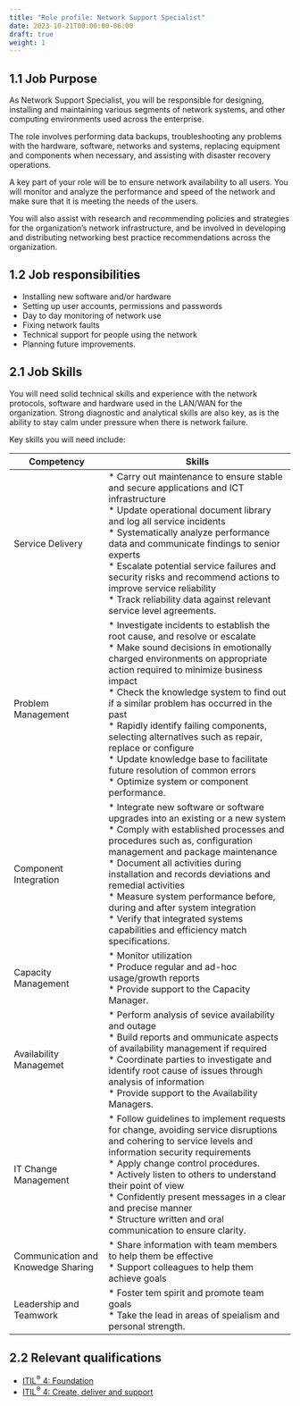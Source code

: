 ```yaml
---
title: "Role profile: Network Support Specialist"
date: 2023-10-21T00:00:00-06:00
draft: true
weight: 1
---
```


## 1.1 Job Purpose
As Network Support Specialist, you will be responsible for designing, installing and maintaining various segments of network systems, and other computing environments used across the enterprise.

The role involves performing data backups, troubleshooting any problems with the hardware, software, networks and systems, replacing equipment and components when necessary, and assisting with disaster recovery operations.

A key part of your role will be to ensure network availability to all users. You will monitor and analyze the performance and speed of the network and make sure that it is meeting the needs of the users.

You will also assist with research and recommending policies and strategies for the organization’s network infrastructure, and be involved in developing and distributing networking best practice recommendations across the organization.

## 1.2 Job responsibilities
- Installing new software and/or hardware
- Setting up user accounts, permissions and passwords
- Day to day monitoring of network use
- Fixing network faults
- Technical support for people using the network
- Planning future improvements.

## 2.1 Job Skills
You will need solid technical skills and experience with the network protocols, software and hardware used in the LAN/WAN for the organization. Strong diagnostic and analytical skills are also key, as is the ability to stay calm under pressure when there is network failure.

Key skills you will need include:

| Competency                         | Skills                                                                                                                                                                                                                                                                                                                                                                                                                                                                                                                                                      |
| ---------------------------------- | ----------------------------------------------------------------------------------------------------------------------------------------------------------------------------------------------------------------------------------------------------------------------------------------------------------------------------------------------------------------------------------------------------------------------------------------------------------------------------------------------------------------------------------------------------------- |
| Service Delivery                   | * Carry out maintenance to ensure stable and secure applications and ICT infrastructure <br /> * Update operational document library and log all service incidents <br /> * Systematically analyze performance data and communicate findings to senior experts <br /> * Escalate potential service failures and security risks and recommend actions to improve service reliability <br /> * Track reliability data against relevant service level agreements. <br />                                                                                       |
| Problem Management                 | * Investigate incidents to establish the root cause, and resolve or escalate <br /> * Make sound decisions in emotionally charged environments on appropriate action required to minimize business impact <br /> * Check the knowledge system to find out if a similar problem has occurred in the past <br /> * Rapidly identify failing components, selecting alternatives such as repair, replace or configure <br /> * Update knowledge base to facilitate future resolution of common errors <br /> * Optimize system or component performance. <br /> |
| Component Integration              | * Integrate new software or software upgrades into an existing or a new system <br /> * Comply with established processes and procedures such as, configuration management and package maintenance <br /> * Document all activities during installation and records deviations and remedial activities <br /> * Measure system performance before, during and after system integration <br /> * Verify that integrated systems capabilities and efficiency match specifications. <br />                                                                     |
| Capacity Management                | * Monitor utilization <br /> * Produce regular and ad-hoc usage/growth reports <br /> * Provide support to the Capacity Manager. <br />                                                                                                                                                                                                                                                                                                                                                                                                                     |
| Availability Managemet             | * Perform analysis of sevice availability and outage <br /> * Build reports and ommunicate aspects of availability management if required <br /> * Coordinate parties to investigate and identify root cause of issues through analysis of information <br /> * Provide support to the Availability Managers. <br />                                                                                                                                                                                                                                        |
| IT Change Management               | * Follow guidelines to implement requests for change, avoiding service disruptions and cohering to service levels and information security requirements <br /> * Apply change control procedures. <br /> * Actively listen to others to understand their point of view <br /> * Confidently present messages in a clear and precise manner <br /> * Structure written and oral communication to ensure clarity. <br />                                                                                                                                      |
| Communication and Knowedge Sharing | * Share information with team members to help them be effective <br /> * Support colleagues to help them achieve goals <br />                                                                                                                                                                                                                                                                                                                                                                                                                               |
| Leadership and Teamwork            | * Foster tem spirit and promote team goals <br /> * Take the lead in areas of speialism and personal strength. <br />                                                                                                                                                                                                                                                                                                                                                                                                                                       |

## 2.2 Relevant qualifications
- [ITIL<sup>®</sup> 4: Foundation](https://www.axelos.com/certifications/itil-service-management/itil-4-foundation)
- [ITIL<sup>®</sup> 4: Create, deliver and support](https://www.axelos.com/certifications/itil-service-management/managing-professional/create-deliver-and-support)
